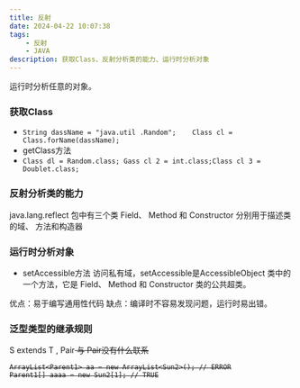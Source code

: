 ```yaml
---
title: 反射
date: 2024-04-22 10:07:38 
tags: 
    - 反射 
    - JAVA
description: 获取Class、反射分析类的能力、运行时分析对象
---
```

运行时分析任意的对象。
### 获取Class
-  ``` String dassName = "java.util .Random";    Class cl = Class.forName(dassName); ```
- getClass方法
- ```Class dl = Random.class; Gass cl 2 = int.class;Class cl 3 = Doublet.class;```

### 反射分析类的能力
java.lang.reflect 包中有三个类 Field、 Method 和 Constructor 分别用于描述类的域、 方法和构造器

### 运行时分析对象
- setAccessible方法 访问私有域，setAccessible是AccessibleObject 类中的一个方法，它是 Field、 Method 和 Constructor
类的公共超类。

优点：易于编写通用性代码
缺点：编译时不容易发现问题，运行时易出错。

### 泛型类型的继承规则
S extends T , Pair<S> 与 Pair<T>没有什么联系
```
ArrayList<Parent1> aa = new ArrayList<Sun2>(); // ERROR
Parent1[] aaaa = new Sun2[1]; // TRUE
```

